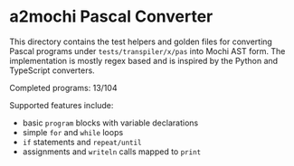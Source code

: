 # a2mochi Pascal Converter

This directory contains the test helpers and golden files for converting
Pascal programs under `tests/transpiler/x/pas` into Mochi AST form.  The
implementation is mostly regex based and is inspired by the Python and
TypeScript converters.

Completed programs: 13/104

Supported features include:
- basic `program` blocks with variable declarations
- simple `for` and `while` loops
- `if` statements and `repeat/until`
- assignments and `writeln` calls mapped to `print`
